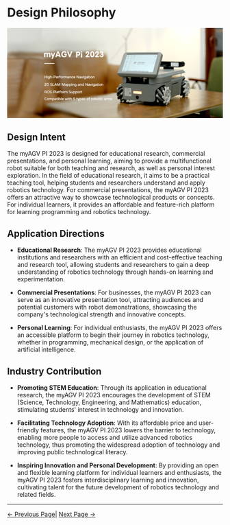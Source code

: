 # Design Philosophy

<img src="../resources/1-ProductIntroduction/README/PI-main.png " width="800" height="auto" />

## Design Intent

The myAGV PI 2023 is designed for educational research, commercial presentations, and personal learning, aiming to provide a multifunctional robot suitable for both teaching and research, as well as personal interest exploration. In the field of educational research, it aims to be a practical teaching tool, helping students and researchers understand and apply robotics technology. For commercial presentations, the myAGV PI 2023 offers an attractive way to showcase technological products or concepts. For individual learners, it provides an affordable and feature-rich platform for learning programming and robotics technology.

## Application Directions

- **Educational Research**: The myAGV PI 2023 provides educational institutions and researchers with an efficient and cost-effective teaching and research tool, allowing students and researchers to gain a deep understanding of robotics technology through hands-on learning and experimentation.

- **Commercial Presentations**: For businesses, the myAGV PI 2023 can serve as an innovative presentation tool, attracting audiences and potential customers with robot demonstrations, showcasing the company's technological strength and innovative concepts.

- **Personal Learning**: For individual enthusiasts, the myAGV PI 2023 offers an accessible platform to begin their journey in robotics technology, whether in programming, mechanical design, or the application of artificial intelligence.

## Industry Contribution

- **Promoting STEM Education**: Through its application in educational research, the myAGV PI 2023 encourages the development of STEM (Science, Technology, Engineering, and Mathematics) education, stimulating students' interest in technology and innovation.

- **Facilitating Technology Adoption**: With its affordable price and user-friendly features, the myAGV PI 2023 lowers the barrier to technology, enabling more people to access and utilize advanced robotics technology, thus promoting the widespread adoption of technology and improving public technological literacy.

- **Inspiring Innovation and Personal Development**: By providing an open and flexible learning platform for individual learners and enthusiasts, the myAGV PI 2023 fosters interdisciplinary learning and innovation, cultivating talent for the future development of robotics technology and related fields.

---

 [← Previous Page](README.md#chapter-summary)| [Next Page →](1.2-SuitableUsers.md)